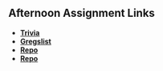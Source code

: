 ## Afternoon Assignment Links

* **[Trivia](https://github.com/Previterror/trivia)**
* **[Gregslist](https://github.com/Previterror/spring24_gregslistAsyncMVC)**
* **[Repo](https://github.com/Previterror/<ASSIGNMENT_REPO>)**
* **[Repo](https://github.com/Previterror/<ASSIGNMENT_REPO>)**
